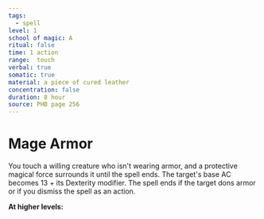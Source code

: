 ```yaml
---
tags:
  - spell
level: 1
school of magic: A
ritual: false
time: 1 action
range:  touch
verbal: true
somatic: true
material: a piece of cured leather
concentration: false
duration: 8 hour
source: PHB page 256
---
```

# Mage Armor
You touch a willing creature who isn't wearing armor, and a protective magical force surrounds it until the spell ends. The target's base AC becomes 13 + its Dexterity modifier. The spell ends if the target dons armor or if you dismiss the spell as an action.

**At higher levels:** 